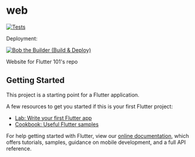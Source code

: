 # web
[![Tests](https://api.cirrus-ci.com/github/Coders-Asylum/coders-asylum.github.io.svg?branch=master)](https://api.cirrus-ci.com/github/Coders-Asylum/coders-asylum.github.io.svg?branch=master)

Deployment:

[![Bob the Builder (Build & Deploy)](https://github.com/Coders-Asylum/coders-asylum.github.io/actions/workflows/deploy.yml/badge.svg)](https://github.com/Coders-Asylum/coders-asylum.github.io/actions/workflows/deploy.yml)

Website for Flutter 101's repo

## Getting Started

This project is a starting point for a Flutter application.

A few resources to get you started if this is your first Flutter project:

- [Lab: Write your first Flutter app](https://flutter.dev/docs/get-started/codelab)
- [Cookbook: Useful Flutter samples](https://flutter.dev/docs/cookbook)

For help getting started with Flutter, view our
[online documentation](https://flutter.dev/docs), which offers tutorials,
samples, guidance on mobile development, and a full API reference.
